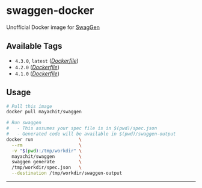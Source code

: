 # swaggen-docker

Unofficial Docker image for [SwagGen](https://github.com/yonaskolb/SwagGen)

## Available Tags

* `4.3.0`, `latest` ([_Dockerfile_](https://github.com/mithun/swaggen-docker/blob/v4.3.0/Dockerfile))
* `4.2.0` ([_Dockerfile_](https://github.com/mithun/swaggen-docker/blob/v4.2.0/Dockerfile))
* `4.1.0` ([_Dockerfile_](https://github.com/mithun/swaggen-docker/blob/v4.1.0/Dockerfile))

## Usage

```bash
# Pull this image
docker pull mayachit/swaggen

# Run swaggen
#   - This assumes your spec file is in $(pwd)/spec.json
#   - Generated code will be available in $(pwd)/swaggen-output
docker run                 \
  --rm                     \
  -v "$(pwd):/tmp/workdir" \
  mayachit/swaggen         \
  swaggen generate         \
  /tmp/workdir/spec.json   \
  --destination /tmp/workdir/swaggen-output
```

* * *
